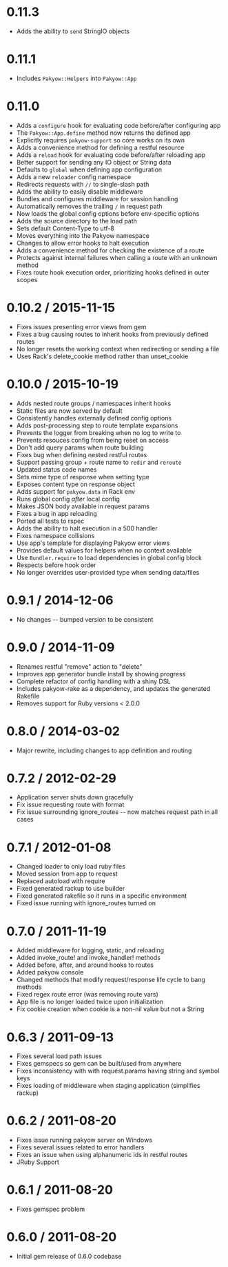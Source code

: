 # 0.11.3

  * Adds the ability to `send` StringIO objects

# 0.11.1

  * Includes `Pakyow::Helpers` into `Pakyow::App`

# 0.11.0

  * Adds a `configure` hook for evaluating code before/after configuring app
  * The `Pakyow::App.define` method now returns the defined app
  * Explicitly requires `pakyow-support` so core works on its own
  * Adds a convenience method for defining a restful resource
  * Adds a `reload` hook for evaluating code before/after reloading app
  * Better support for sending any IO object or String data
  * Defaults to `global` when defining app configuration
  * Adds a new `reloader` config namespace
  * Redirects requests with `//` to single-slash path
  * Adds the ability to easily disable middleware
  * Bundles and configures middleware for session handling
  * Automatically removes the trailing `/` in request path
  * Now loads the global config options before env-specific options
  * Adds the source directory to the load path
  * Sets default Content-Type to utf-8
  * Moves everything into the Pakyow namespace
  * Changes to allow error hooks to halt execution
  * Adds a convenience method for checking the existence of a route
  * Protects against internal failures when calling a route with an unknown method
  * Fixes route hook execution order, prioritizing hooks defined in outer scopes

# 0.10.2 / 2015-11-15

  * Fixes issues presenting error views from gem
  * Fixes a bug causing routes to inherit hooks from previously defined routes
  * No longer resets the working context when redirecting or sending a file
  * Uses Rack's delete_cookie method rather than unset_cookie

# 0.10.0 / 2015-10-19

  * Adds nested route groups / namespaces inherit hooks
  * Static files are now served by default
  * Consistently handles externally defined config options
  * Adds post-processing step to route template expansions
  * Prevents the logger from breaking when no log to write to
  * Prevents resouces config from being reset on access
  * Don't add query params when route building
  * Fixes bug when defining nested restful routes
  * Support passing group + route name to `redir` and `reroute`
  * Updated status code names
  * Sets mime type of response when setting type
  * Exposes content type on response object
  * Adds support for `pakyow.data` in Rack env
  * Runs global config *after* local config
  * Makes JSON body available in request params
  * Fixes a bug in app reloading
  * Ported all tests to rspec
  * Adds the ability to halt execution in a 500 handler
  * Fixes namespace collisions
  * Use app's template for displaying Pakyow error views
  * Provides default values for helpers when no context available
  * Use `Bundler.require` to load dependencies in global config block
  * Respects before hook order
  * No longer overrides user-provided type when sending data/files

# 0.9.1 / 2014-12-06

  * No changes -- bumped version to be consistent

# 0.9.0 / 2014-11-09

  * Renames restful "remove" action to "delete"
  * Improves app generator bundle install by showing progress
  * Complete refactor of config handling with a shiny DSL
  * Includes pakyow-rake as a dependency, and updates the generated Rakefile
  * Removes support for Ruby versions < 2.0.0

# 0.8.0 / 2014-03-02

  * Major rewrite, including changes to app definition and routing

# 0.7.2 / 2012-02-29

  * Application server shuts down gracefully
  * Fix issue requesting route with format
  * Fix issue surrounding ignore_routes -- now matches request path in all cases

# 0.7.1 / 2012-01-08

  * Changed loader to only load ruby files
  * Moved session from app to request
  * Replaced autoload with require
  * Fixed generated rackup to use builder
  * Fixed generated rakefile so it runs in a specific environment
  * Fixed issue running with ignore_routes turned on

# 0.7.0 / 2011-11-19

  * Added middleware for logging, static, and reloading
  * Added invoke_route! and invoke_handler! methods
  * Added before, after, and around hooks to routes
  * Added pakyow console
  * Changed methods that modify request/response life cycle to bang methods
  * Fixed regex route error (was removing route vars)
  * App file is no longer loaded twice upon initialization
  * Fix cookie creation when cookie is a non-nil value but not a String

# 0.6.3 / 2011-09-13

  * Fixes several load path issues
  * Fixes gemspecs so gem can be built/used from anywhere
  * Fixes inconsistency with with request.params having string and symbol keys
  * Fixes loading of middleware when staging application (simplifies rackup)

# 0.6.2 / 2011-08-20

  * Fixes issue running pakyow server on Windows
  * Fixes several issues related to error handlers
  * Fixes an issue when using alphanumeric ids in restful routes
  * JRuby Support

# 0.6.1 / 2011-08-20

  * Fixes gemspec problem

# 0.6.0 / 2011-08-20

 * Initial gem release of 0.6.0 codebase
